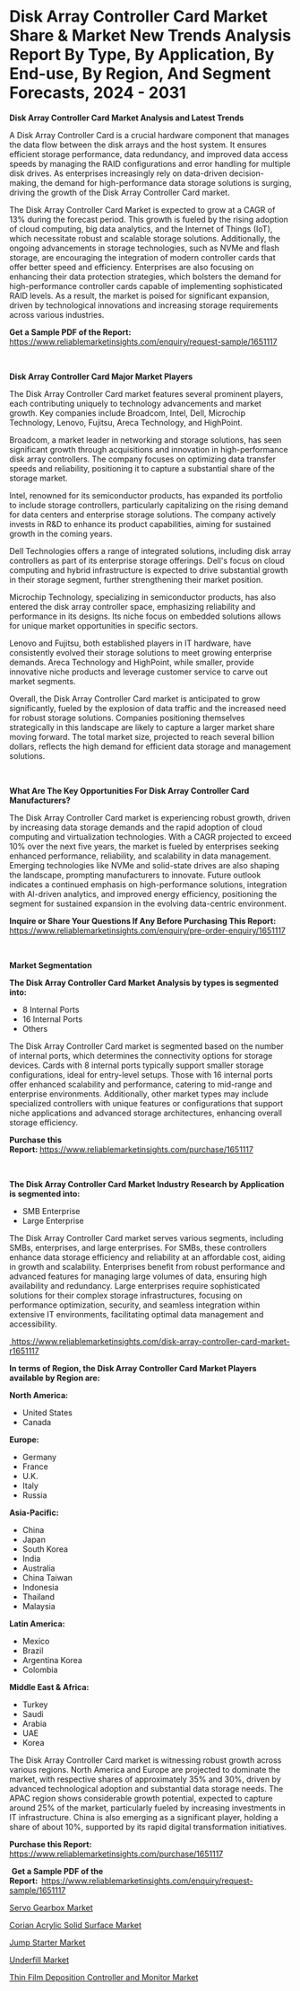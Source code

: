 <p><h1>Disk Array Controller Card Market Share & Market New Trends Analysis Report By Type, By Application, By End-use, By Region, And Segment Forecasts, 2024 - 2031</h1></p><p><strong>Disk Array Controller Card Market Analysis and Latest Trends</strong></p>
<p><p>A Disk Array Controller Card is a crucial hardware component that manages the data flow between the disk arrays and the host system. It ensures efficient storage performance, data redundancy, and improved data access speeds by managing the RAID configurations and error handling for multiple disk drives. As enterprises increasingly rely on data-driven decision-making, the demand for high-performance data storage solutions is surging, driving the growth of the Disk Array Controller Card market.</p><p>The Disk Array Controller Card Market is expected to grow at a CAGR of 13% during the forecast period. This growth is fueled by the rising adoption of cloud computing, big data analytics, and the Internet of Things (IoT), which necessitate robust and scalable storage solutions. Additionally, the ongoing advancements in storage technologies, such as NVMe and flash storage, are encouraging the integration of modern controller cards that offer better speed and efficiency. Enterprises are also focusing on enhancing their data protection strategies, which bolsters the demand for high-performance controller cards capable of implementing sophisticated RAID levels. As a result, the market is poised for significant expansion, driven by technological innovations and increasing storage requirements across various industries.</p></p>
<p><strong>Get a Sample PDF of the Report:&nbsp;</strong> <a href="https://www.reliablemarketinsights.com/enquiry/request-sample/1651117?utm_campaign=1332&utm_medium=2&utm_source=Github&utm_content=ia&utm_term=03102024&utm_id=disk-array-controller-card">https://www.reliablemarketinsights.com/enquiry/request-sample/1651117</a></p>
<p>&nbsp;</p>
<p><strong>Disk Array Controller Card Major Market Players</strong></p>
<p><p>The Disk Array Controller Card market features several prominent players, each contributing uniquely to technology advancements and market growth. Key companies include Broadcom, Intel, Dell, Microchip Technology, Lenovo, Fujitsu, Areca Technology, and HighPoint.</p><p>Broadcom, a market leader in networking and storage solutions, has seen significant growth through acquisitions and innovation in high-performance disk array controllers. The company focuses on optimizing data transfer speeds and reliability, positioning it to capture a substantial share of the storage market.</p><p>Intel, renowned for its semiconductor products, has expanded its portfolio to include storage controllers, particularly capitalizing on the rising demand for data centers and enterprise storage solutions. The company actively invests in R&D to enhance its product capabilities, aiming for sustained growth in the coming years.</p><p>Dell Technologies offers a range of integrated solutions, including disk array controllers as part of its enterprise storage offerings. Dell's focus on cloud computing and hybrid infrastructure is expected to drive substantial growth in their storage segment, further strengthening their market position.</p><p>Microchip Technology, specializing in semiconductor products, has also entered the disk array controller space, emphasizing reliability and performance in its designs. Its niche focus on embedded solutions allows for unique market opportunities in specific sectors.</p><p>Lenovo and Fujitsu, both established players in IT hardware, have consistently evolved their storage solutions to meet growing enterprise demands. Areca Technology and HighPoint, while smaller, provide innovative niche products and leverage customer service to carve out market segments.</p><p>Overall, the Disk Array Controller Card market is anticipated to grow significantly, fueled by the explosion of data traffic and the increased need for robust storage solutions. Companies positioning themselves strategically in this landscape are likely to capture a larger market share moving forward. The total market size, projected to reach several billion dollars, reflects the high demand for efficient data storage and management solutions.</p></p>
<p>&nbsp;</p>
<p><strong>What Are The Key Opportunities For Disk Array Controller Card Manufacturers?</strong></p>
<p><p>The Disk Array Controller Card market is experiencing robust growth, driven by increasing data storage demands and the rapid adoption of cloud computing and virtualization technologies. With a CAGR projected to exceed 10% over the next five years, the market is fueled by enterprises seeking enhanced performance, reliability, and scalability in data management. Emerging technologies like NVMe and solid-state drives are also shaping the landscape, prompting manufacturers to innovate. Future outlook indicates a continued emphasis on high-performance solutions, integration with AI-driven analytics, and improved energy efficiency, positioning the segment for sustained expansion in the evolving data-centric environment.</p></p>
<p><strong>Inquire or Share Your Questions If Any Before Purchasing This Report:</strong> <a href="https://www.reliablemarketinsights.com/enquiry/pre-order-enquiry/1651117?utm_campaign=1332&utm_medium=2&utm_source=Github&utm_content=ia&utm_term=03102024&utm_id=disk-array-controller-card">https://www.reliablemarketinsights.com/enquiry/pre-order-enquiry/1651117</a></p>
<p>&nbsp;</p>
<p><strong>Market Segmentation</strong></p>
<p><strong>The Disk Array Controller Card Market Analysis by types is segmented into:</strong></p>
<p><ul><li>8 Internal Ports</li><li>16 Internal Ports</li><li>Others</li></ul></p>
<p><p>The Disk Array Controller Card market is segmented based on the number of internal ports, which determines the connectivity options for storage devices. Cards with 8 internal ports typically support smaller storage configurations, ideal for entry-level setups. Those with 16 internal ports offer enhanced scalability and performance, catering to mid-range and enterprise environments. Additionally, other market types may include specialized controllers with unique features or configurations that support niche applications and advanced storage architectures, enhancing overall storage efficiency.</p></p>
<p><strong>Purchase this Report:&nbsp;</strong><a href="https://www.reliablemarketinsights.com/purchase/1651117?utm_campaign=1332&utm_medium=2&utm_source=Github&utm_content=ia&utm_term=03102024&utm_id=disk-array-controller-card">https://www.reliablemarketinsights.com/purchase/1651117</a></p>
<p>&nbsp;</p>
<p><strong>The Disk Array Controller Card Market Industry Research by Application is segmented into:</strong></p>
<p><ul><li>SMB Enterprise</li><li>Large Enterprise</li></ul></p>
<p><p>The Disk Array Controller Card market serves various segments, including SMBs, enterprises, and large enterprises. For SMBs, these controllers enhance data storage efficiency and reliability at an affordable cost, aiding in growth and scalability. Enterprises benefit from robust performance and advanced features for managing large volumes of data, ensuring high availability and redundancy. Large enterprises require sophisticated solutions for their complex storage infrastructures, focusing on performance optimization, security, and seamless integration within extensive IT environments, facilitating optimal data management and accessibility.</p></p>
<p><a href="https://www.reliablemarketinsights.com/disk-array-controller-card-market-r1651117?utm_campaign=1332&utm_medium=2&utm_source=Github&utm_content=ia&utm_term=03102024&utm_id=disk-array-controller-card">&nbsp;https://www.reliablemarketinsights.com/disk-array-controller-card-market-r1651117</a></p>
<p><strong>In terms of Region, the Disk Array Controller Card Market Players available by Region are:</strong></p>
<p>
    <p> <strong> North America: </strong>
        <ul>
            <li>United States</li>
            <li>Canada</li>
        </ul>
        </p> 
    <p> <strong> Europe: </strong>
        <ul>
            <li>Germany</li>
            <li>France</li>
            <li>U.K.</li>
            <li>Italy</li>
            <li>Russia</li>
        </ul>
        </p> 
    <p> <strong> Asia-Pacific: </strong>
        <ul>
            <li>China</li>
            <li>Japan</li>
            <li>South Korea</li>
            <li>India</li>
            <li>Australia</li>
            <li>China Taiwan</li>
            <li>Indonesia</li>
            <li>Thailand</li>
            <li>Malaysia</li>
        </ul>
        </p> 
    <p> <strong> Latin America: </strong>
        <ul>
            <li>Mexico</li>
            <li>Brazil</li>
            <li>Argentina Korea</li>
            <li>Colombia</li>
        </ul>
        </p> 
    <p> <strong> Middle East & Africa: </strong>
        <ul>
            <li>Turkey</li>
            <li>Saudi</li>
            <li>Arabia</li>
            <li>UAE</li>
            <li>Korea</li>
        </ul>
    </p>
    </p>
<p><p>The Disk Array Controller Card market is witnessing robust growth across various regions. North America and Europe are projected to dominate the market, with respective shares of approximately 35% and 30%, driven by advanced technological adoption and substantial data storage needs. The APAC region shows considerable growth potential, expected to capture around 25% of the market, particularly fueled by increasing investments in IT infrastructure. China is also emerging as a significant player, holding a share of about 10%, supported by its rapid digital transformation initiatives.</p></p>
<p><strong>Purchase this Report: </strong><a href="https://www.reliablemarketinsights.com/purchase/1651117?utm_campaign=1332&utm_medium=2&utm_source=Github&utm_content=ia&utm_term=03102024&utm_id=disk-array-controller-card">https://www.reliablemarketinsights.com/purchase/1651117</a></p>
<p>&nbsp;<strong>Get a Sample PDF of the Report:&nbsp;&nbsp;</strong><a href="https://www.reliablemarketinsights.com/enquiry/request-sample/1651117?utm_campaign=1332&utm_medium=2&utm_source=Github&utm_content=ia&utm_term=03102024&utm_id=disk-array-controller-card">https://www.reliablemarketinsights.com/enquiry/request-sample/1651117</a></p>
<p><strong></strong></p>
<p><p><a href="https://issuu.com/reportprime-2/docs/servo-gearbox-market-size-2030.pptx_390c8b197d359a?utm_campaign=1332&utm_medium=2&utm_source=Github&utm_content=ia&utm_term=03102024&utm_id=disk-array-controller-card">Servo Gearbox Market</a></p><p><a href="https://www.linkedin.com/pulse/global-corian-acrylic-solid-surface-market-trends-forecasts-strategic-v49ce?utm_campaign=1332&utm_medium=2&utm_source=Github&utm_content=ia&utm_term=03102024&utm_id=disk-array-controller-card">Corian Acrylic Solid Surface Market</a></p><p><a href="https://www.linkedin.com/pulse/jump-starter-industry-analysis-report-its-market-size-growing-yz1jc?trackingId=k%2Fs%2Fqtf3RauaOepcLC2KQA%3D%3D&utm_campaign=1332&utm_medium=2&utm_source=Github&utm_content=ia&utm_term=03102024&utm_id=disk-array-controller-card">Jump Starter Market</a></p><p><a href="https://www.linkedin.com/pulse/global-underfill-market-status-2024-2031-forecast-region-product-txfle?trackingId=BUYY6G0hTOqyN5rxuGDzTA%3D%3D&utm_campaign=1332&utm_medium=2&utm_source=Github&utm_content=ia&utm_term=03102024&utm_id=disk-array-controller-card">Underfill Market</a></p><p><a href="https://issuu.com/reportprime-2/docs/thin-film-deposition-controller-and_1083c830951e91?utm_campaign=1332&utm_medium=2&utm_source=Github&utm_content=ia&utm_term=03102024&utm_id=disk-array-controller-card">Thin Film Deposition Controller and Monitor Market</a></p></p>